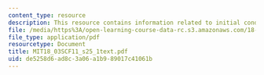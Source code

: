 ```yaml
---
content_type: resource
description: This resource contains information related to initial conditions.
file: /media/https%3A/open-learning-course-data-rc.s3.amazonaws.com/18-03sc-differential-equations-fall-2011/de5258d6ad8c3a06a1b989017c41061b_MIT18_03SCF11_s25_1text.pdf
file_type: application/pdf
resourcetype: Document
title: MIT18_03SCF11_s25_1text.pdf
uid: de5258d6-ad8c-3a06-a1b9-89017c41061b
---
```

